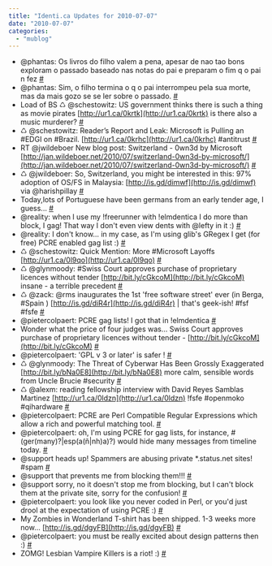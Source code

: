 ```yaml
---
title: "Identi.ca Updates for 2010-07-07"
date: "2010-07-07"
categories: 
  - "mublog"
---
```


- @phantas: Os livros do filho valem a pena, apesar de nao tao bons exploram o passado baseado nas notas do pai e preparam o fim q o pai n fez [#](http://identi.ca/notice/40062497)
- @phantas: Sim, o filho termina o q o pai interrompeu pela sua morte, mas da mais gozo se se ler sobre o passado. [#](http://identi.ca/notice/40062801)
- Load of BS ♺ @schestowitz: US government thinks there is such a thing as movie pirates [http://ur1.ca/0krtk](http://ur1.ca/0krtk) is there also a music murderer? [#](http://identi.ca/notice/40092384)
- ♺ @schestowitz: Reader’s Report and Leak: Microsoft is Pulling an #EDGI on #Brazil. [http://ur1.ca/0krhc](http://ur1.ca/0krhc) #antitrust [#](http://identi.ca/notice/40093687)
- RT @jwildeboer New blog post: Switzerland - 0wn3d by Microsoft [http://jan.wildeboer.net/2010/07/switzerland-0wn3d-by-microsoft/](http://jan.wildeboer.net/2010/07/switzerland-0wn3d-by-microsoft/) [#](http://identi.ca/notice/40095998)
- ♺ @jwildeboer: So, Switzerland, you might be interested in this: 97% adoption of OS/FS in Malaysia: [http://is.gd/dimwf](http://is.gd/dimwf) via @harishpillay [#](http://identi.ca/notice/40098522)
- Today,lots of Portuguese have been germans from an early tender age, I guess... [#](http://identi.ca/notice/40104380)
- @reality: when I use my !freerunner with !elmdentica I do more than block, I gag! That way I don't even view dents with @lefty in it :) [#](http://identi.ca/notice/40153558)
- @reality: I don't know... in my case, as I'm using glib's GRegex I get (for free) PCRE enabled gag list :) [#](http://identi.ca/notice/40157970)
- ♺ @schestowitz: Quick Mention: More #Microsoft Layoffs [http://ur1.ca/0l9qo](http://ur1.ca/0l9qo) [#](http://identi.ca/notice/40164705)
- ♺ @glynmoody: #Swiss Court approves purchase of proprietary licences without tender [http://bit.ly/cGkcoM](http://bit.ly/cGkcoM) insane - a terrible precedent [#](http://identi.ca/notice/40167763)
- ♺ @zack: @rms inaugurates the 1st 'free software street' ever (in Berga, #Spain ) [http://is.gd/diR4r](http://is.gd/diR4r) | that's geek-ish! #fsf #fsfe [#](http://identi.ca/notice/40168817)
- @pietercolpaert: PCRE gag lists! I got that in !elmdentica [#](http://identi.ca/notice/40170344)
- Wonder what the price of four judges was... Swiss Court approves purchase of proprietary licences without tender - [http://bit.ly/cGkcoM](http://bit.ly/cGkcoM) [#](http://identi.ca/notice/40171480)
- @pietercolpaert: 'GPL v 3 or later' is safer ! [#](http://identi.ca/notice/40172633)
- ♺ @glynmoody: The Threat of Cyberwar Has Been Grossly Exaggerated [http://bit.ly/bNa0E8](http://bit.ly/bNa0E8) more calm, sensible words from Uncle Brucie #security [#](http://identi.ca/notice/40194445)
- ♺ @alexm: reading fellowship interview with David Reyes Samblas Martinez [http://ur1.ca/0ldzn](http://ur1.ca/0ldzn) !fsfe #openmoko #qihardware [#](http://identi.ca/notice/40195073)
- @pietercolpaert: PCRE are Perl Compatible Regular Expressions which allow a rich and powerful matching tool. [#](http://identi.ca/notice/40196853)
- @pietercolpaert: oh, I'm using PCRE for gag lists, for instance, #(ger(many)?|esp(a(ñ|nh)a)?) would hide many messages from timeline today. [#](http://identi.ca/notice/40211574)
- @support heads up! Spammers are abusing private \*.status.net sites! #spam [#](http://identi.ca/notice/40212192)
- @support that prevents me from blocking them!!! [#](http://identi.ca/notice/40212495)
- @support sorry, no it doesn't stop me from blocking, but I can't block them at the private site, sorry for the confusion! [#](http://identi.ca/notice/40212640)
- @pietercolpaert: you look like you never coded in Perl, or you'd just drool at the expectation of using PCRE :) [#](http://identi.ca/notice/40214098)
- My Zombies in Wonderland T-shirt has been shipped. 1-3 weeks more now... [http://is.gd/dgyFB](http://is.gd/dgyFB) [#](http://identi.ca/notice/40215774)
- @pietercolpaert: you must be really excited about design patterns then :) [#](http://identi.ca/notice/40215990)
- ZOMG! Lesbian Vampire Killers is a riot! :) [#](http://identi.ca/notice/40216083)
